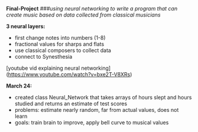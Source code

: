 **Final-Project**
###*using neural networking to write a program that can create music based on data collected from classical musicians*

**3 neural layers:**
* first change notes into numbers (1-8)
* fractional values for sharps and flats
* use classical composers to collect data
* connect to Synesthesia 

[youtube vid explaining neural networking] (https://www.youtube.com/watch?v=bxe2T-V8XRs)

**March 24:**
* created class Neural_Network that takes arrays of hours slept and hours studied and returns an estimate of test scores
* problems: estimate nearly random, far from actual values, does not learn
* goals: train brain to improve, apply bell curve to musical values
